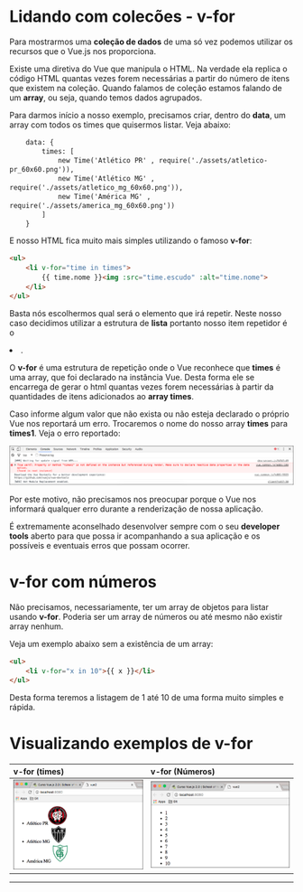 # Lidando com colecões - v-for

Para mostrarmos uma **coleção de dados** de uma só vez podemos utilizar os recursos que o Vue.js nos proporciona.

Existe uma diretiva do Vue que manipula o HTML. Na verdade ela replica o código HTML quantas vezes forem necessárias a partir do número de itens que existem na coleção. Quando falamos de coleção estamos falando de um **array**, ou seja, quando temos dados agrupados.

Para darmos início a nosso exemplo, precisamos criar, dentro do **data**, um array com todos os times que quisermos listar. Veja abaixo:

```
    data: {
        times: [
            new Time('Atlético PR' , require('./assets/atletico-pr_60x60.png')),
            new Time('Atlético MG' , require('./assets/atletico_mg_60x60.png')),
            new Time('América MG' , require('./assets/america_mg_60x60.png'))
        ]
    }
```

E nosso HTML fica muito mais simples utilizando o famoso **v-for**:

```html
<ul>
    <li v-for="time in times">
        {{ time.nome }}<img :src="time.escudo" :alt="time.nome">
    </li>
</ul>
```

Basta nós escolhermos qual será o elemento que irá repetir. Neste nosso caso decidimos utilizar a estrutura de **lista** portanto nosso item repetidor é o **<li>**.

O **v-for** é uma estrutura de repetição onde o Vue reconhece que **times** é uma array, que foi declarado na instância Vue. Desta forma ele se encarrega de gerar o html quantas vezes forem necessárias à partir da quantidades de itens adicionados ao **array times**.

Caso informe algum valor que não exista ou não esteja declarado o próprio Vue nos reportará um erro. Trocaremos o nome do nosso array **times** para **times1**. Veja o erro reportado:

![Vue v-for error](./images/vue-v-for-error.png "Vue v-for error")

Por este motivo, não precisamos nos preocupar porque o Vue nos informará qualquer erro durante a renderização de nossa aplicação.

É extremamente aconselhado desenvolver sempre com o seu **developer tools** aberto para que possa ir acompanhando a sua aplicação e os possíveis e eventuais erros que possam ocorrer.

# v-for com números

Não precisamos, necessariamente, ter um array de objetos para listar usando **v-for**. Poderia ser um array de números ou até mesmo não existir array nenhum.

Veja um exemplo abaixo sem a existência de um array:

```html
<ul>
    <li v-for="x in 10">{{ x }}</li>
</ul>
```

Desta forma teremos a listagem de 1 até 10 de uma forma muito simples e rápida.

# Visualizando exemplos de v-for

v-for (__times__) | v-for (__Números__)
------------------------ | -----------------------------
![Vue v-for times](./images/vue-v-for-times.png "Vue v-for times") | ![Vue v-for lista números](./images/vue-v-for-list10.png "Vue v-for lista números")

***




